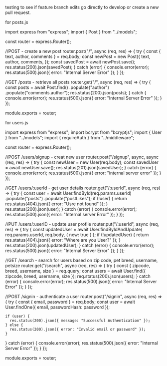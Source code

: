 testing to see if feature branch edits go directly to develop or create a new pull request.




for posts.js

import express from "express";
import { Post } from "../models";

const router = express.Router();

//POST - create a new post
router.post("/", async (req, res) => {
  try {
    const { text, author, comments } = req.body;
    const newPost = new Post({
      text,
      author,
      comments,
    });
    const savedPost = await newPost.save();
    res.status(200).json(savedPost);
  } catch (error) {
    console.error(error);
    res.status(500).json({ error: "Internal Server Error" });
  }
});

//GET /posts - retrieve all posts
router.get("/", async (req, res) => {
  try {
    const posts = await Post.find()
      .populate("author")
      .populate("comments.author");
    res.status(200).json(posts);
  } catch {
    console.error(error);
    res.status(500).json({ error: "Internal Server Error" });
  }
});

module.exports = router;


for users.js

import express from "express";
import bcrypt from "bcryptjs";
import { User } from "../models";
import { requireAuth } from "../middleware";

const router = express.Router();

//POST /users/signup - creat new user
router.post("/signup", async, async (req, res) => {
  try {
    const newUser = new User(req.body);
    const savedUser = await newUser.save();
    res.status(201).json(savedUser);
  } catch (error) {
    console.error(error);
    res.status(500).json({ error: "internal server error" });
  }
});

//GET /users/:userId - get user details
router.get("/:userId", async (req, res) => {
  try {
    const user = await User.findById(req.params.userId)
      .populate("posts")
      .populate("postLikes");
    if (!user) {
      return res.status(404).json({ error: "Usre not found" });
    }
    res.status(200).json(user);
  } catch (error) {
    console.error(error);
    res.status(500).json({ error: "Internal server Error" });
  }
});

//PUT /users/:userID - update user profile
router.put("/:userId", async (req, res) => {
  try {
    const updatedUser = await User.findByIdAndUpdate(
      req.params.userId,
      req.body,
      { new: true }
    );
    if (!updatedUser) {
      return res.status(404).json({ error: "Where are you User?" });
    }
    res.status(200).json(updatedUser);
  } catch (error) {
    console.error(error);
    res.status(500).json({ error: "Internal Server Error" });
  }
});

//GET /search - search for users based on zip code, pet breed, username, petsize
router.get("/search", async (req, res) => {
  try {
    const { zipcode, breed, username, size } = req.query;
    const users = await User.find({ zipcode, breed, username, size });
    req.status(200).json(users);
  } catch (error) {
    console.error(error);
    res.status(500).json({ error: "Internal Server Error" });
  }
});

//POST /signin - authenticate a user
router.post("/signin", async (req, res) => {
  try {
    const { email, password } = req.body;
    const user = await User.findOne({ email, passwordHash: password });

    if (user) {
      res.status(200).json({ message: "Successful Authentication" });
    } else {
      res.status(200).json({ error: "Invalid email or password" });
    }
  } catch (error) {
    console.error(error);
    res.status(500).json({ error: "Internal Server Error" });
  }
});

module.exports = router;
